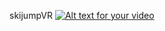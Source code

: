 skijumpVR
[![Alt text for your video](https://img.youtube.com/vi/T-D1KVIuvjA/0.jpg)](https://www.youtube.com/watch?v=EEPJABASsf0)
